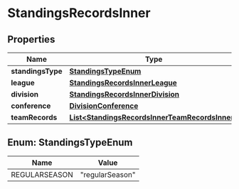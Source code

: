 

# StandingsRecordsInner


## Properties

| Name | Type | Description | Notes |
|------------ | ------------- | ------------- | -------------|
|**standingsType** | [**StandingsTypeEnum**](#StandingsTypeEnum) |  |  [optional] |
|**league** | [**StandingsRecordsInnerLeague**](StandingsRecordsInnerLeague.md) |  |  [optional] |
|**division** | [**StandingsRecordsInnerDivision**](StandingsRecordsInnerDivision.md) |  |  [optional] |
|**conference** | [**DivisionConference**](DivisionConference.md) |  |  [optional] |
|**teamRecords** | [**List&lt;StandingsRecordsInnerTeamRecordsInner&gt;**](StandingsRecordsInnerTeamRecordsInner.md) |  |  [optional] |



## Enum: StandingsTypeEnum

| Name | Value |
|---- | -----|
| REGULARSEASON | &quot;regularSeason&quot; |



